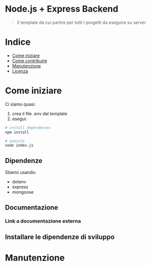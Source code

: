 # Node.js + Express Backend

> Il template da cui partire per tutti i progetti da eseguire su server

# Indice

- [Come iniziare](#come-iniziare)
- [Come contribuire](#come-contribuire)
- [Manutenzione](#manutenzione)
- [Licenza](#licenza)

# Come iniziare
Ci siamo quasi:
1. crea il file .env dal template
2. esegui:
```bash
# install dependences
npm install

# execute
node index.js
```


## Dipendenze

Stiamo usando:

- dotenv
- express
- mongoose


## Documentazione
### Link a documentazione esterna

## Installare le dipendenze di sviluppo


# Manutenzione 
